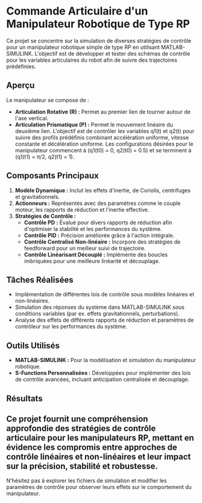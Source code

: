 # Commande Articulaire d'un Manipulateur Robotique de Type RP
Ce projet se concentre sur la simulation de diverses stratégies de contrôle pour un manipulateur robotique simple de type RP en utilisant MATLAB-SIMULINK. L'objectif est de développer et tester des schémas de contrôle pour les variables articulaires du robot afin de suivre des trajectoires prédéfinies.
## Aperçu
Le manipulateur se compose de :
- **Articulation Rotative (R) :** Permet au premier lien de tourner autour de l'axe vertical.
- **Articulation Prismatique (P) :** Permet le mouvement linéaire du deuxième lien.
L'objectif est de contrôler les variables q1(t) et q2(t) pour suivre des profils prédéfinis combinant accélération uniforme, vitesse constante et décélération uniforme. Les configurations désirées pour le manipulateur commencent à (q1(t0) = 0, q2(t0) = 0.5) et se terminent à (q1(t1) = π/2, q2(t1) = 1).
## Composants Principaux
1. **Modèle Dynamique :** Inclut les effets d'inertie, de Coriolis, centrifuges et gravitationnels.
2. **Actionneurs :** Représentés avec des paramètres comme le couple moteur, les rapports de réduction et l'inertie effective.
3. **Stratégies de Contrôle :** 
   - **Contrôle PD :** Évalué pour divers rapports de réduction afin d'optimiser la stabilité et les performances du système.
   - **Contrôle PID :** Précision améliorée grâce à l'action intégrale.
   - **Contrôle Centralisé Non-linéaire :** Incorpore des stratégies de feedforward pour un meilleur suivi de trajectoire.
   - **Contrôle Linéarisant Découplé :** Implémente des boucles imbriquées pour une meilleure linéarité et découplage.
## Tâches Réalisées
- Implémentation de différentes lois de contrôle sous modèles linéaires et non-linéaires.
- Simulation des réponses du système dans MATLAB-SIMULINK sous conditions variables (par ex. effets gravitationnels, perturbations).
- Analyse des effets de différents rapports de réduction et paramètres de contrôleur sur les performances du système.
## Outils Utilisés
- **MATLAB-SIMULINK :** Pour la modélisation et simulation du manipulateur robotique.
- **S-Functions Personnalisées :** Développées pour implémenter des lois de contrôle avancées, incluant anticipation centralisée et découplage.
## Résultats
Ce projet fournit une compréhension approfondie des stratégies de contrôle articulaire pour les manipulateurs RP, mettant en évidence les compromis entre approches de contrôle linéaires et non-linéaires et leur impact sur la précision, stabilité et robustesse.
---
N'hésitez pas à explorer les fichiers de simulation et modifier les paramètres de contrôle pour observer leurs effets sur le comportement du manipulateur.

